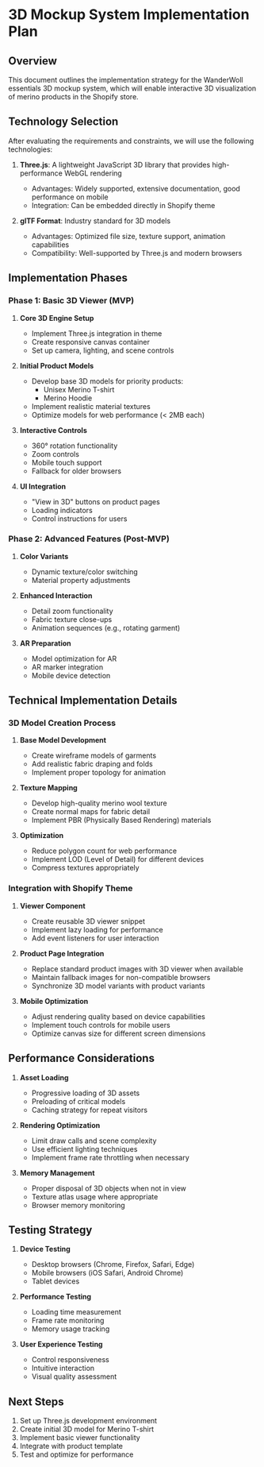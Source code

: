 # 3D Mockup System Implementation Plan

## Overview

This document outlines the implementation strategy for the WanderWoll essentials 3D mockup system, which will enable interactive 3D visualization of merino products in the Shopify store.

## Technology Selection

After evaluating the requirements and constraints, we will use the following technologies:

1. **Three.js**: A lightweight JavaScript 3D library that provides high-performance WebGL rendering
   - Advantages: Widely supported, extensive documentation, good performance on mobile
   - Integration: Can be embedded directly in Shopify theme

2. **glTF Format**: Industry standard for 3D models
   - Advantages: Optimized file size, texture support, animation capabilities
   - Compatibility: Well-supported by Three.js and modern browsers

## Implementation Phases

### Phase 1: Basic 3D Viewer (MVP)

1. **Core 3D Engine Setup**
   - Implement Three.js integration in theme
   - Create responsive canvas container
   - Set up camera, lighting, and scene controls

2. **Initial Product Models**
   - Develop base 3D models for priority products:
     - Unisex Merino T-shirt
     - Merino Hoodie
   - Implement realistic material textures
   - Optimize models for web performance (< 2MB each)

3. **Interactive Controls**
   - 360° rotation functionality
   - Zoom controls
   - Mobile touch support
   - Fallback for older browsers

4. **UI Integration**
   - "View in 3D" buttons on product pages
   - Loading indicators
   - Control instructions for users

### Phase 2: Advanced Features (Post-MVP)

1. **Color Variants**
   - Dynamic texture/color switching
   - Material property adjustments

2. **Enhanced Interaction**
   - Detail zoom functionality
   - Fabric texture close-ups
   - Animation sequences (e.g., rotating garment)

3. **AR Preparation**
   - Model optimization for AR
   - AR marker integration
   - Mobile device detection

## Technical Implementation Details

### 3D Model Creation Process

1. **Base Model Development**
   - Create wireframe models of garments
   - Add realistic fabric draping and folds
   - Implement proper topology for animation

2. **Texture Mapping**
   - Develop high-quality merino wool texture
   - Create normal maps for fabric detail
   - Implement PBR (Physically Based Rendering) materials

3. **Optimization**
   - Reduce polygon count for web performance
   - Implement LOD (Level of Detail) for different devices
   - Compress textures appropriately

### Integration with Shopify Theme

1. **Viewer Component**
   - Create reusable 3D viewer snippet
   - Implement lazy loading for performance
   - Add event listeners for user interaction

2. **Product Page Integration**
   - Replace standard product images with 3D viewer when available
   - Maintain fallback images for non-compatible browsers
   - Synchronize 3D model variants with product variants

3. **Mobile Optimization**
   - Adjust rendering quality based on device capabilities
   - Implement touch controls for mobile users
   - Optimize canvas size for different screen dimensions

## Performance Considerations

1. **Asset Loading**
   - Progressive loading of 3D assets
   - Preloading of critical models
   - Caching strategy for repeat visitors

2. **Rendering Optimization**
   - Limit draw calls and scene complexity
   - Use efficient lighting techniques
   - Implement frame rate throttling when necessary

3. **Memory Management**
   - Proper disposal of 3D objects when not in view
   - Texture atlas usage where appropriate
   - Browser memory monitoring

## Testing Strategy

1. **Device Testing**
   - Desktop browsers (Chrome, Firefox, Safari, Edge)
   - Mobile browsers (iOS Safari, Android Chrome)
   - Tablet devices

2. **Performance Testing**
   - Loading time measurement
   - Frame rate monitoring
   - Memory usage tracking

3. **User Experience Testing**
   - Control responsiveness
   - Intuitive interaction
   - Visual quality assessment

## Next Steps

1. Set up Three.js development environment
2. Create initial 3D model for Merino T-shirt
3. Implement basic viewer functionality
4. Integrate with product template
5. Test and optimize for performance
